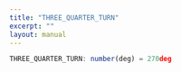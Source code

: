 ```yaml
---
title: "THREE_QUARTER_TURN"
excerpt: ""
layout: manual
---
```






```js
THREE_QUARTER_TURN: number(deg) = 270deg
```


